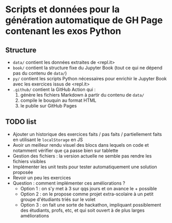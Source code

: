 # Scripts et données pour la génération automatique de GH Page contenant les exos Python

## Structure

* `data/` contient les données extraites de <repl.it>
* `book/` contient la structure fixe du Jupyter Book (tout ce qui ne dépend pas du contenu de `data/`)
* `py/` contient les scripts Python nécessaires pour enrichir le Jupyter Book avec les exercices issus de <repl.it>
* `.github/` contient la GitHub Action qui :
  1. génère les fichiers Markdown à partir du contenu de `data/`
  2. compile le bouquin au format HTML 
  3. le publie sur GitHub Pages

## TODO list

* Ajouter un historique des exercices faits / pas faits / partiellement faits en utilisant le `localStorage` en JS
* Avoir un meilleur rendu visuel des blocs dans lequels on code et notamment vérifier que ça passe bien sur tablette
* Gestion des fichiers : la version actuelle ne semble pas rendre les fichiers visibles
* Implémenter les unit tests pour tester automatiquement une solution proposée
* Revoir un peu les exercices
* Question : comment implémenter ces améliorations ?
  * Option 1 : on s'y met à 3 sur qqs jours et on avance le + possible
  * Option 2 : on le propose comme projet extra-scolaire à un petit groupe d'étudiants triés sur le volet
  * Option 3 : on fait une sorte de hackathon, impliquant possiblement des étudiants, profs, etc, et qui soit ouvert à de plus larges améliorations
